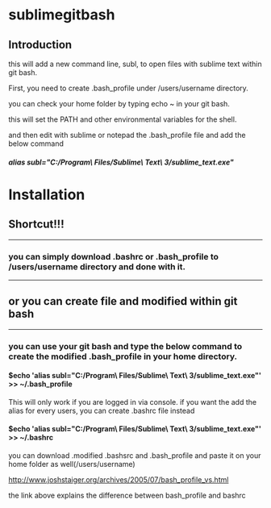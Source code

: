 # sublimegitbash

## Introduction
this will add a new command line, subl, to open files with sublime text within git bash.

First, you need to create .bash_profile under /users/username directory.

you can check your home folder by typing echo ~ in your git bash.

this will set the PATH and other environmental variables for the shell.

and then edit with sublime or notepad the .bash_profile file and add the below command

##### alias subl="C:/Program\ Files/Sublime\ Text\ 3/sublime_text.exe"



# Installation

## Shortcut!!!
-----------------------------------------
### you can simply download .bashrc or .bash_profile to /users/username directory and done with it.



----------------------------------------


## or you can create file and modified within git bash
-----------------------------------------

### you can use your git bash and type the below command to create the modified .bash_profile in your home directory.

#### $echo 'alias subl="C:/Program\ Files/Sublime\ Text\ 3/sublime_text.exe"' >> ~/.bash_profile


This will only work if you are logged in via console. if you want the add the alias for every users, you can create .bashrc file instead


#### $echo 'alias subl="C:/Program\ Files/Sublime\ Text\ 3/sublime_text.exe"' >> ~/.bashrc


you can download .modified .bashsrc and .bash_profile and paste it on your home folder as well(/users/username)

http://www.joshstaiger.org/archives/2005/07/bash_profile_vs.html

the link above explains the difference between bash_profile and bashrc
